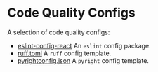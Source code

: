 # Code Quality Configs

A selection of code quality configs:

- [eslint-config-react] An `eslint` config package.
- [ruff.toml] A `ruff` config template.
- [pyrightconfig.json] A `pyright` config template.

[eslint-config-react]: ./packages/eslint-config-react/
[ruff.toml]: ./templates/ruff/
[pyrightconfig.json]: ./templates/pyright/
